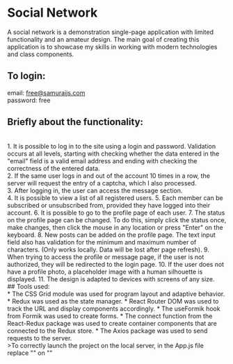 # Social Network

A social network is a demonstration single-page application with limited functionality and an amateur design. The main goal of creating this application is to showcase my skills in working with modern technologies and class components.

## To login:

email: free@samuraijs.com
<br/>
password: free
<br/>
## Briefly about the functionality:
<br/>
1.  It is possible to log in to the site using a login and password. Validation occurs at all levels, starting with checking whether the data entered in the "email" field is a valid email address and ending with checking the correctness of the entered data.<br/>
2.  If the same user logs in and out of the account 10 times in a row, the server will request the entry of a captcha, which I also processed.<br/>
3.  After logging in, the user can access the message section.<br/>
4.  It is possible to view a list of all registered users.
5.  Each member can be subscribed or unsubscribed from, provided they have logged into their account.
6.  It is possible to go to the profile page of each user.
7.  The status on the profile page can be changed. To do this, simply click the status once, make changes, then click the mouse in any location or press "Enter" on the keyboard.
8.  New posts can be added on the profile page. The text input field also has validation for the minimum and maximum number of characters. (Only works locally. Data will be lost after page refresh).
9.  When trying to access the profile or message page, if the user is not authorized, they will be redirected to the login page.
10.  If the user does not have a profile photo, a placeholder image with a human silhouette is displayed.
11.  The design is adapted to devices with screens of any size.
<br/>
## Tools used:
<br/>
* The CSS Grid module was used for program layout and adaptive behavior.
* Redux was used as the state manager.
* React Router DOM was used to track the URL and display components accordingly.
* The useFormik hook from Formik was used to create forms.
* The connect function from the React-Redux package was used to create container components that are connected to the Redux store.
* The Axios package was used to send requests to the server.
<br/>
>To correctly launch the project on the local server, in the App.js file replace
"<HashRouter basename={process.env.PUBLIC_URL}></HashRouter>"
on "<BrowserRouter></BrowserRouter>"
